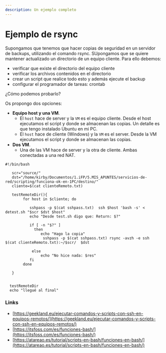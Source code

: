 ```yaml
---
description: Un ejemplo completo
---
```


# Ejemplo de rsync

Supongamos que tenemos que hacer copias de seguridad en un servidor de backups, utilizando el comando rsync. SUpongamos que se quiere mantener actualizado un directorio de un equipo cliente. Para ello debemos:

* verificar que existe el directorio del equipo cliente&#x20;
* verificar los archivos contenidos en el directorio
* crear un script que realice todo esto y además ejecute el backup
* configurar el programador de tareas: crontab

¿Cómo podemos probarlo?

Os propongo dos opciones:

* **Equipo host y una VM**.&#x20;
  * El `host` hace de server y la `VM` es el equipo cliente. Desde el host ejecutamos el script y donde se almacenan las copias. Un detalle es que tengo instalado Ubuntu en mi PC.&#x20;
  * El `host` hace de cliente (Windows) y la `VM` es el server. Desde la VM ejecutamos el script y donde se almacenan las copias.
* **Dos VM**.
  * Una de las VM hace de server y la otra de cliente. Ambas conectadas a una red NAT.





```
#!/bin/bash

   scr="source/"
   dst="/home/kirby/Documentos/1.iFP/5.MIS_APUNTES/servicios-de-red/scripting/funciona-ok-en-1PC/destino/"
   cliente=$(cat clienteRemoto.txt)

   testRemoteDir(){
        for host in $cliente; do

           sshpass -p $(cat sshpass.txt)  ssh $host 'bash -s' < detest.sh "$scr $dst $host"
           echo "Desde test.sh digo que: Return: $?"

           if [ -n "$?" ]
             then
                echo "Hago la copia"
                 sshpass -p $(cat sshpass.txt) rsync -avzh -e ssh $(cat clienteRemoto.txt):~/$scr/  $dst

            else
                echo "No hice nada: $res"
           fi
        done

   }


  testRemoteDir
  echo "llegué al final"

```



### Links

* [https://geekland.eu/ejecutar-comandos-y-scripts-con-ssh-en-equipos-remotos/](https://geekland.eu/ejecutar-comandos-y-scripts-con-ssh-en-equipos-remotos/)
* [https://itsfoss.com/es/funciones-bash/](https://itsfoss.com/es/funciones-bash/)
* [https://atareao.es/tutorial/scripts-en-bash/funciones-en-bash/](https://atareao.es/tutorial/scripts-en-bash/funciones-en-bash/)



